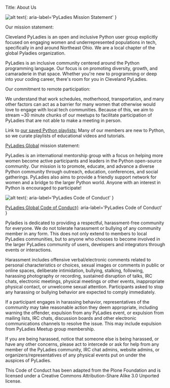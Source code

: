 Title: About Us

![alt text](https://clepyladies.github.io/pyladies-official/images/MissionValuesBanner.png "Mission Statement"){: aria-label='PyLadies Mission Statement' }

Our mission statement:

Cleveland PyLadies is an open and inclusive Python user group
explicitly focused on engaging women and underrepresented populations in tech,
specifically in and around Northeast Ohio. We are a local chapter of the global
Pyladies organization.

PyLadies is an inclusive community centered around
the Python programming language. Our focus is on promoting diversity,
growth, and camaraderie in that space.
Whether you're new to programming or deep into
your coding career, there's room for you in Cleveland PyLadies.

Our commitment to remote participation:

We understand that work schedules, motherhood, transportation,
and many other factors can act as a barrier for many women
that otherwise would love to engage with local tech communities.
Because of this, we aim to stream ~30 minute chunks of our meetups
to facilitate participation of PyLadies that are not able to make
a meeting in person.

Link to [our saved Python playlists:](https://www.youtube.com/channel/UCrX6AAcxXO_-8gitJWdjkuw/playlists)
Many of our members are new to Python, so we curate playlists of educational videos and tutorials.

[PyLadies Global](http://www.pyladies.com) mission statement:

PyLadies is an international mentorship group with a focus on helping
more women become active participants and leaders in the Python open-source community.
Our mission is to promote, educate, and advance a diverse Python community through
outreach, education, conferences, and social gatherings.
PyLadies also aims to provide a friendly support network for women and
a bridge to the larger Python world. Anyone with an interest in Python is encouraged to participate!

![alt text](https://clepyladies.github.io/pyladies-official/images/cocBanner.png "Code of Conduct"){: aria-label='PyLadies Code of Conduct' }

[PyLadies Global Code of Conduct](http://www.pyladies.com/CodeOfConduct/){: aria-label='PyLadies Code of Conduct' }

Pyladies is dedicated to providing a respectful, harassment-free community for everyone. We do not tolerate harassment or bullying of any community member in any form. This does not only extend to members to local PyLadies communities, but to anyone who chooses to become involved in the larger PyLadies community of users, developers and integrators through events or interactions.

Harassment includes offensive verbal/electronic comments related to personal characteristics or choices, sexual images or comments in public or online spaces, deliberate intimidation, bullying, stalking, following, harassing photography or recording, sustained disruption of talks, IRC chats, electronic meetings, physical meetings or other events, inappropriate physical contact, or unwelcome sexual attention. Participants asked to stop any harassing or bullying behavior are expected to comply immediately.

If a participant engages in harassing behavior, representatives of the community may take reasonable action they deem appropriate, including warning the offender, expulsion from any PyLadies event, or expulsion from mailing lists, IRC chats, discussion boards and other electronic communications channels to resolve the issue. This may include expulsion from PyLadies Meetup group membership.

If you are being harassed, notice that someone else is being harassed, or have any other concerns, please act to intercede or ask for help from any member of the PyLadies community, IRC chat admins, website admins, or organizers/representatives of any physical events put on under the auspices of PyLadies.

This Code of Conduct has been adapted from the Plone Foundation and is licensed under a Creative Commons Attribution-Share Alike 3.0 Unported license.
